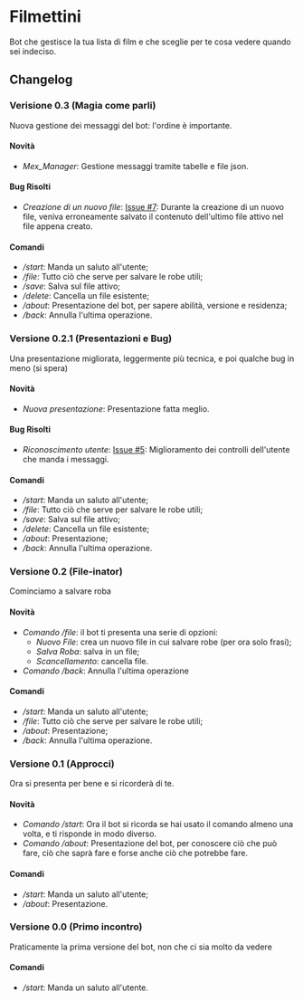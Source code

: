 # Filmettini
Bot che gestisce la tua lista di film e che sceglie per te cosa vedere quando sei indeciso.

## Changelog
### Verisione 0.3 (Magia come parli)
Nuova gestione dei messaggi del bot: l'ordine è importante.
#### Novità
- _Mex\_Manager_: Gestione messaggi tramite tabelle e file json.
#### Bug Risolti
- _Creazione di un nuovo file_: [Issue #7](https://github.com/Ciovino/Filmettini/issues/7): Durante la creazione di un nuovo file, veniva erroneamente salvato il contenuto dell'ultimo file attivo nel file appena creato.
#### Comandi
- */start*: Manda un saluto all'utente;
- */file*: Tutto ciò che serve per salvare le robe utili;
- */save*: Salva sul file attivo;
- */delete*: Cancella un file esistente;
- */about*: Presentazione del bot, per sapere abilità, versione e residenza;
- */back*: Annulla l'ultima operazione.

### Versione 0.2.1 (Presentazioni e Bug)
Una presentazione migliorata, leggermente più tecnica, e poi qualche bug in meno (si spera)
#### Novità
- _Nuova presentazione_: Presentazione fatta meglio.
#### Bug Risolti
- _Riconoscimento utente_: [Issue #5](https://github.com/Ciovino/Filmettini/issues/5): Miglioramento dei controlli dell'utente che manda i messaggi.
#### Comandi
- */start*: Manda un saluto all'utente;
- */file*: Tutto ciò che serve per salvare le robe utili;
- */save*: Salva sul file attivo;
- */delete*: Cancella un file esistente;
- */about*: Presentazione;
- */back*: Annulla l'ultima operazione.

### Versione 0.2 (File-inator)
Cominciamo a salvare roba
#### Novità
- _Comando /file_: il bot ti presenta una serie di opzioni:
	- _Nuovo File_: crea un nuovo file in cui salvare robe (per ora solo frasi);
	- _Salva Roba_: salva in un file;
	- _Scancellamento_: cancella file.
- _Comando /back_: Annulla l'ultima operazione
#### Comandi
- */start*: Manda un saluto all'utente;
- */file*: Tutto ciò che serve per salvare le robe utili;
- */about*: Presentazione;
- */back*: Annulla l'ultima operazione.

### Versione 0.1 (Approcci)
Ora si presenta per bene e si ricorderà di te.
#### Novità
- _Comando /start_: Ora il bot si ricorda se hai usato il comando almeno una volta, e ti risponde in modo diverso.
- _Comando /about_: Presentazione del bot, per conoscere ciò che può fare, ciò che saprà fare e forse anche ciò che potrebbe fare.
#### Comandi
- */start*: Manda un saluto all'utente;
- */about*: Presentazione. 

### Versione 0.0 (Primo incontro)
Praticamente la prima versione del bot, non che ci sia molto da vedere
#### Comandi
- */start*: Manda un saluto all'utente.